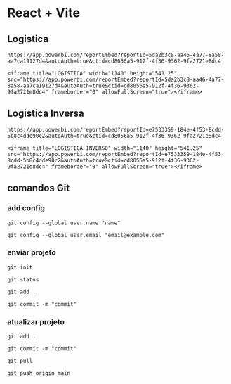 # React + Vite



## Logistica

```
https://app.powerbi.com/reportEmbed?reportId=5da2b3c8-aa46-4a77-8a58-aa7ca19127d4&autoAuth=true&ctid=cd8056a5-912f-4f36-9362-9fa2721e8dc4
```

```
<iframe title="LOGISTICA" width="1140" height="541.25" src="https://app.powerbi.com/reportEmbed?reportId=5da2b3c8-aa46-4a77-8a58-aa7ca19127d4&autoAuth=true&ctid=cd8056a5-912f-4f36-9362-9fa2721e8dc4" frameborder="0" allowFullScreen="true"></iframe>
```


## Logistica Inversa

```
https://app.powerbi.com/reportEmbed?reportId=e7533359-184e-4f53-8cdd-5b8c4dde90c2&autoAuth=true&ctid=cd8056a5-912f-4f36-9362-9fa2721e8dc4
```

```
<iframe title="LOGISTICA INVERSO" width="1140" height="541.25" src="https://app.powerbi.com/reportEmbed?reportId=e7533359-184e-4f53-8cdd-5b8c4dde90c2&autoAuth=true&ctid=cd8056a5-912f-4f36-9362-9fa2721e8dc4" frameborder="0" allowFullScreen="true"></iframe>
```


## comandos Git

### add config

```
git config --global user.name "name"
```
    
```
git config --global user.email "email@example.com"
```

### enviar projeto

```
git init
```

```
git status
```

```
git add .
```

```
git commit -m "commit"
```

### atualizar projeto

```
git add . 
```

```
git commit -m "commit"
```

```
git pull
```

```
git push origin main
```

